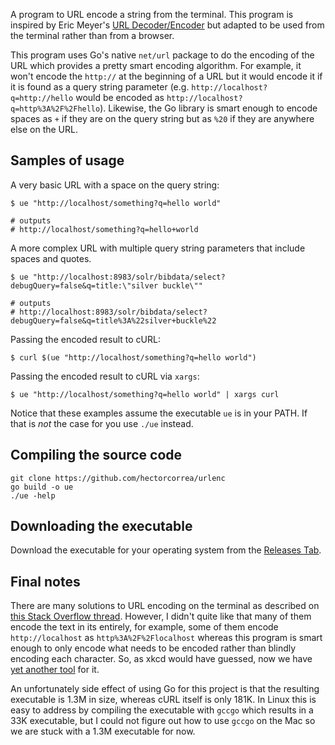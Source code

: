 A program to URL encode a string from the terminal. This program is inspired by Eric Meyer's [URL Decoder/Encoder](https://meyerweb.com/eric/tools/dencoder/) but adapted to be used from the terminal rather than from a browser.

This program uses Go's native `net/url` package to do the encoding of the URL which provides a pretty smart encoding algorithm. For example, it won't encode the `http://` at the beginning of a URL but it would encode it if it is found as a query string parameter (e.g. `http://localhost?q=http://hello` would be encoded as `http://localhost?q=http%3A%2F%2Fhello`). Likewise, the Go library is smart enough to encode spaces as `+` if they are on the query string but as `%20` if they are anywhere else on the URL.

## Samples of usage
A very basic URL with a space on the query string:

```
$ ue "http://localhost/something?q=hello world"

# outputs
# http://localhost/something?q=hello+world
```

A more complex URL with multiple query string parameters that include spaces and quotes.

```
$ ue "http://localhost:8983/solr/bibdata/select?debugQuery=false&q=title:\"silver buckle\""

# outputs
# http://localhost:8983/solr/bibdata/select?debugQuery=false&q=title%3A%22silver+buckle%22
```

Passing the encoded result to cURL:

```
$ curl $(ue "http://localhost/something?q=hello world")
```

Passing the encoded result to cURL via `xargs`:

```
$ ue "http://localhost/something?q=hello world" | xargs curl
```

Notice that these examples assume the executable `ue` is in your PATH. If that is *not* the case for you use `./ue` instead.


## Compiling the source code
```
git clone https://github.com/hectorcorrea/urlenc
go build -o ue
./ue -help
```

## Downloading the executable
Download the executable for your operating system from the [Releases Tab](https://github.com/hectorcorrea/urlenc/releases).


## Final notes
There are many solutions to URL encoding on the terminal as described on [this Stack Overflow thread](https://stackoverflow.com/questions/296536/how-to-urlencode-data-for-curl-command). However, I didn't quite like that many of them encode the text in its entirely, for example, some of them encode `http://localhost` as `http%3A%2F%2Flocalhost` whereas this program is smart enough to only encode what needs to be encoded rather than blindly encoding each character. So, as xkcd would have guessed, now we have [yet another tool](https://xkcd.com/927/) for it.

An unfortunately side effect of using Go for this project is that the resulting executable is 1.3M in size, whereas cURL itself is only 181K. In Linux this is easy to address by compiling the executable with `gccgo` which results in a 33K executable, but I could not figure out how to use `gccgo` on the Mac so we are stuck with a 1.3M executable for now.
